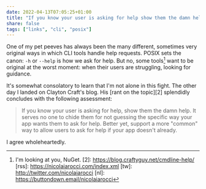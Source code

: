 ```yaml
---
date: 2022-04-13T07:05:25+01:00
title: "If you know your user is asking for help show them the damn help"
share: false
tags: ["links", "cli", "posix"]
---
```

One of my pet peeves has always been the many different, sometimes very
original ways in which CLI tools handle help requests. POSIX sets the canon:
`-h` or `--help` is how we ask for help. But no, some tools[^1] want to be
original at the worst moment: when their users are struggling, looking for
guidance. 

It's somewhat consolatory to learn that I'm not alone in this fight. The other
day I landed on Clayton Craft's blog. His [rant on the topic][2] splendidly
concludes with the following assessment:

> If you know your user is asking for help, show them the damn help. It serves
> no one to chide them for not guessing the specific way your app wants them to
> ask for help. Better yet, support a more "common" way to allow users to ask
> for help if your app doesn't already.

I agree wholeheartedly.



 [^1]: I'm looking at you, NuGet.
 [2]: https://blog.craftyguy.net/cmdline-help/
 [rss]: https://nicolaiarocci.com/index.xml
 [tw]: http://twitter.com/nicolaiarocci
 [nl]: https://buttondown.email/nicolaiarocci
